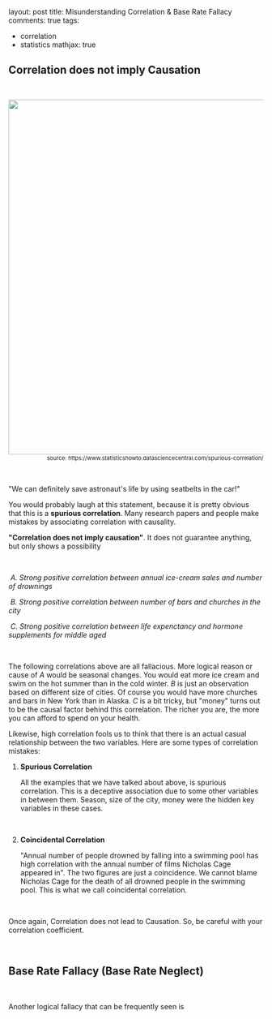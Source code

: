 layout: post
title: Misunderstanding Correlation & Base Rate Fallacy
comments: true
tags:

- correlation
- statistics
mathjax: true

## Correlation does not imply Causation

<br>



<p align="right" style = "font-size: 11px">
  <img src="https://www.statisticshowto.datasciencecentral.com/wp-content/uploads/2016/03/spurious-correlation-2.png" width="700">source: https://www.statisticshowto.datasciencecentral.com/spurious-correlation/</p>

&nbsp;

"We can definitely save astronaut's life by using seatbelts in the car!"

You would probably laugh at this statement, because it is pretty obvious that this is a **spurious correlation**. Many research papers and people make mistakes by associating correlation with causality. 

**"Correlation does not imply causation"**. It does not guarantee anything, but only shows a possibility

<br>

​	*A.  Strong positive correlation between annual ice-cream sales and number of drownings*

​	*B.  Strong positive correlation between number of bars and churches in the city*

​	*C.  Strong positive correlation between life expenctancy and hormone supplements for middle aged*

<br>

The following correlations above are all fallacious. More logical reason or cause of *A* would be seasonal changes. You would eat more ice cream and swim on the hot summer than in the cold winter. *B* is just an observation based on different size of cities. Of course you would have more churches and bars in New York than in Alaska. *C* is a bit tricky, but "money" turns out to be the causal factor behind this correlation. The richer you are, the more you can afford to spend on your health.

Likewise, high correlation fools us to think that there is an actual casual relationship between the two variables. Here are some types of correlation mistakes:

<p></p>

1. **Spurious Correlation**

   All the examples that we have talked about above, is spurious correlation. This is a deceptive association due to some other variables in between them. Season, size of the city, money were the hidden key variables in these cases. 

   &nbsp;

2. **Coincidental Correlation**

   "Annual number of people drowned by falling into a swimming pool has high correlation with the annual number of films Nicholas Cage appeared in". The two figures are just a coincidence. We cannot blame Nicholas Cage for the death of all drowned people in the swimming pool. This is what we call coincidental correlation.  

&nbsp;

Once again, Correlation does not lead to Causation. So, be careful with your correlation coefficient. 

&nbsp;&nbsp;

## Base Rate Fallacy (Base Rate Neglect)

<br>

Another logical fallacy that can be frequently seen is 

